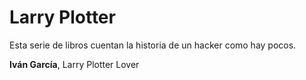# Larry Plotter

Esta serie de libros cuentan la historia de un hacker como hay pocos.

**Iván García**, Larry Plotter Lover

